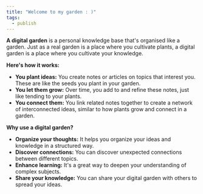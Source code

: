 ```yaml
---
title: "Welcome to my garden : )"
tags:
  - publish
---
```

**A digital garden** is a personal knowledge base that's organised like a garden. Just as a real garden is a place where you cultivate plants, a digital garden is a place where you cultivate your knowledge.

**Here's how it works:**

- **You plant ideas:** You create notes or articles on topics that interest you. These are like the seeds you plant in your garden.
- **You let them grow:** Over time, you add to and refine these notes, just like tending to your plants.
- **You connect them:** You link related notes together to create a network of interconnected ideas, similar to how plants grow and connect in a garden.

**Why use a digital garden?**

- **Organize your thoughts:** It helps you organize your ideas and knowledge in a structured way.
- **Discover connections:** You can discover unexpected connections between different topics.
- **Enhance learning:** It's a great way to deepen your understanding of complex subjects.
- **Share your knowledge:** You can share your digital garden with others to spread your ideas.